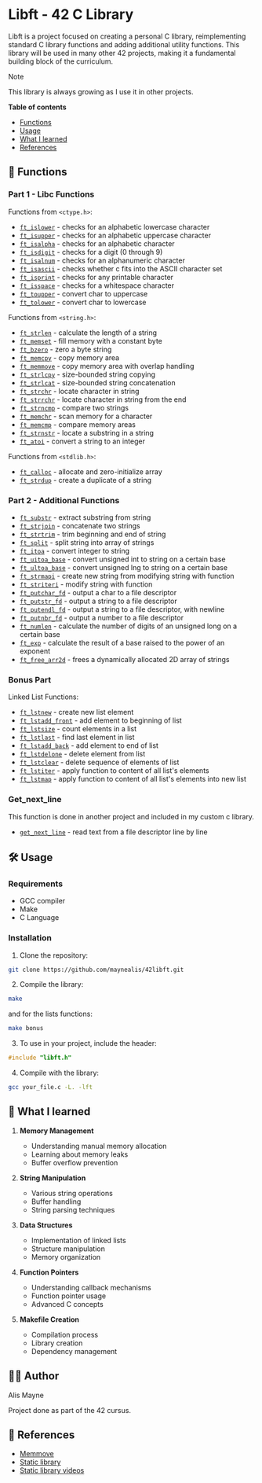 # Libft - 42 C Library

Libft is a project focused on creating a personal C library, reimplementing standard C library functions and adding additional utility functions. This library will be used in many other 42 projects, making it a fundamental building block of the curriculum.

> [!NOTE]
> This library is always growing as I use it in other projects.

**Table of contents**
- [Functions](#-Functions)
- [Usage](#-Usage)
- [What I learned](#-What-I-learned)
- [References](#-References)

## 🔨 Functions

### Part 1 - Libc Functions
Functions from `<ctype.h>`:
- [`ft_islower`](src/ft_islower.c) - checks for an alphabetic lowercase character
- [`ft_isupper`](src/ft_isupper.c) - checks for an alphabetic uppercase character
- [`ft_isalpha`](src/ft_isalpha.c) - checks for an alphabetic character
- [`ft_isdigit`](src/ft_isdigit.c) - checks for a digit (0 through 9)
- [`ft_isalnum`](src/ft_isalnum.c) - checks for an alphanumeric character
- [`ft_isascii`](src/ft_isascii.c) - checks whether c fits into the ASCII character set
- [`ft_isprint`](src/ft_isprint.c) - checks for any printable character
- [`ft_isspace`](src/ft_isspace.c) - checks for a whitespace character
- [`ft_toupper`](src/ft_toupper.c) - convert char to uppercase
- [`ft_tolower`](src/ft_tolower.c) - convert char to lowercase

Functions from `<string.h>`:
- [`ft_strlen`](src/ft_strlen.c) - calculate the length of a string
- [`ft_memset`](src/ft_memset.c) - fill memory with a constant byte
- [`ft_bzero`](src/ft_bzero.c) - zero a byte string
- [`ft_memcpy`](src/ft_memcpy.c) - copy memory area
- [`ft_memmove`](src/ft_memmove.c) - copy memory area with overlap handling
- [`ft_strlcpy`](src/ft_strlcpy.c) - size-bounded string copying
- [`ft_strlcat`](src/ft_strlcat.c) - size-bounded string concatenation
- [`ft_strchr`](src/ft_strchr.c) - locate character in string
- [`ft_strrchr`](src/ft_strrchr.c) - locate character in string from the end
- [`ft_strncmp`](src/ft_strncmp.c) - compare two strings
- [`ft_memchr`](src/ft_memchr.c) - scan memory for a character
- [`ft_memcmp`](src/ft_memcmp.c) - compare memory areas
- [`ft_strnstr`](src/ft_strnstr.c) - locate a substring in a string
- [`ft_atoi`](src/ft_atoi.c) - convert a string to an integer

Functions from `<stdlib.h>`:
- [`ft_calloc`](src/ft_calloc.c) - allocate and zero-initialize array
- [`ft_strdup`](src/ft_strdup.c) - create a duplicate of a string

### Part 2 - Additional Functions
- [`ft_substr`](src/ft_substr.c) - extract substring from string
- [`ft_strjoin`](src/ft_strjoin.c) - concatenate two strings
- [`ft_strtrim`](src/ft_strtrim.c) - trim beginning and end of string
- [`ft_split`](src/ft_split.c) - split string into array of strings
- [`ft_itoa`](src/ft_itoa.c) - convert integer to string
- [`ft_uitoa_base`](src/ft_uitoa_base.c) - convert unsigned int to string on a certain base
- [`ft_ultoa_base`](src/ft_ultoa_base.c) - convert unsigned lng to string on a certain base
- [`ft_strmapi`](src/ft_strmapi.c) - create new string from modifying string with function
- [`ft_striteri`](src/ft_striteri.c) - modify string with function
- [`ft_putchar_fd`](src/ft_putchar_fd.c) - output a char to a file descriptor
- [`ft_putstr_fd`](src/ft_putstr_fd.c) - output a string to a file descriptor
- [`ft_putendl_fd`](src/ft_putendl_fd.c) - output a string to a file descriptor, with newline
- [`ft_putnbr_fd`](src/ft_putnbr_fd.c) - output a number to a file descriptor
- [`ft_numlen`](src/ft_numlen.c) - calculate the number of digits of an unsigned long on a certain base
- [`ft_exp`](src/ft_exp.c) - calculate the result of a base raised to the power of an exponent
- [`ft_free_arr2d`](src/ft_free_arr2d.c) - frees a dynamically allocated 2D array of strings

### Bonus Part
Linked List Functions:
- [`ft_lstnew`](src/ft_lstnew.c) - create new list element
- [`ft_lstadd_front`](src/ft_lstadd_front.c) - add element to beginning of list
- [`ft_lstsize`](src/ft_lstsize.c) - count elements in a list
- [`ft_lstlast`](src/ft_lstlast.c) - find last element in list
- [`ft_lstadd_back`](src/ft_lstadd_back.c) - add element to end of list
- [`ft_lstdelone`](src/ft_lstdelone.c) - delete element from list
- [`ft_lstclear`](src/ft_lstclear.c) - delete sequence of elements of list
- [`ft_lstiter`](src/ft_lstiter.c) - apply function to content of all list's elements
- [`ft_lstmap`](src/ft_lstmap.c) - apply function to content of all list's elements into new list


### Get_next_line
This function is done in another project and included in my custom c library.
- [`get_next_line`](https://github.com/maynealis/42get_next_line) - read text from a file descriptor line by line

## 🛠️ Usage

### Requirements
- GCC compiler
- Make
- C Language

### Installation
1. Clone the repository:
```bash
git clone https://github.com/maynealis/42libft.git
```

2. Compile the library:
```bash
make
```
and for the lists functions: 
```bash
make bonus
```

3. To use in your project, include the header:
```c
#include "libft.h"
```

4. Compile with the library:
```bash
gcc your_file.c -L. -lft
```

## 🎯 What I learned

1. **Memory Management**
   - Understanding manual memory allocation
   - Learning about memory leaks
   - Buffer overflow prevention

2. **String Manipulation**
   - Various string operations
   - Buffer handling
   - String parsing techniques

3. **Data Structures**
   - Implementation of linked lists
   - Structure manipulation
   - Memory organization

4. **Function Pointers**
   - Understanding callback mechanisms
   - Function pointer usage
   - Advanced C concepts

5. **Makefile Creation**
   - Compilation process
   - Library creation
   - Dependency management


## 🙋‍♂️ Author

Alis Mayne

Project done as part of the 42 cursus.


## 🔗 References

* [Memmove](https://marmota.medium.com/c-language-making-memmove-def8792bb8d5)
* [Static library](https://makori-mildred.medium.com/how-to-create-static-library-in-c-and-how-to-use-it-b8b3e1fde999)
* [Static library videos](https://www.youtube.com/watch?v=MMecMkU-B94)
